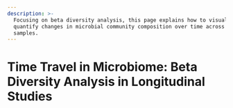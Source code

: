 ```yaml
---
description: >-
  Focusing on beta diversity analysis, this page explains how to visualize and
  quantify changes in microbial community composition over time across different
  samples.
---
```


# Time Travel in Microbiome: Beta Diversity Analysis in Longitudinal Studies

